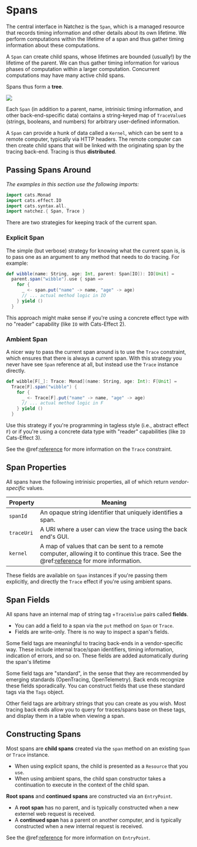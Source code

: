 # Spans

The central interface in Natchez is the `Span`, which is a managed resource that records timing information and other details about its own lifetime. We perform computations within the lifetime of a span and thus gather timing information about these computations.

A `Span` can create child spans, whose lifetimes are bounded (usually!) by the lifetime of the parent. We can thus gather timing information for various phases of computation within a larger computation. Concurrent computations may have many active child spans.

Spans thus form a **tree**.

![](../tree.svg)

Each `Span` (in addition to a parent, name, intrinisic timing information, and other back-end-specific data) contains a string-keyed map of `TraceValue`s (strings, booleans, and numbers) for arbitrary user-defined information.

A `Span` can provide a hunk of data called a `Kernel`, which can be sent to a remote computer, typically via HTTP headers. The remote computer can then create child spans that will be linked with the originating span by the tracing back-end. Tracing is thus **distributed**.

## Passing Spans Around

_The examples in this section use the following imports:_
```scala mdoc
import cats.Monad
import cats.effect.IO
import cats.syntax.all._
import natchez.{ Span, Trace }
```

There are two strategies for keeping track of the current span.

### Explicit Span

The simple (but verbose) strategy for knowing what the current span is, is to pass one as an argument to any method that needs to do tracing. For example:

```scala mdoc
def wibble(name: String, age: Int, parent: Span[IO]): IO[Unit] =
  parent.span("wibble").use { span =>
    for {
      _ <- span.put("name" -> name, "age" -> age)
      // ... actual method logic in IO
    } yield ()
  }
```

This approach might make sense if you're using a concrete effect type with no "reader" capability (like `IO` with Cats-Effect 2).

### Ambient Span

A nicer way to pass the current span around is to use the `Trace` constraint, which ensures that there is always a current span. With this strategy you never have see `Span` reference at all, but instead use the `Trace` instance directly.

```scala mdoc
def wibble[F[_]: Trace: Monad](name: String, age: Int): F[Unit] =
  Trace[F].span("wibble") {
    for {
      _ <- Trace[F].put("name" -> name, "age" -> age)
      // ... actual method logic in F
    } yield ()
  }
```

Use this strategy if you're programming in tagless style (i.e., abstract effect `F`) or if you're using a concrete data type with "reader" capabilities (like `IO` Cats-Effect 3).

See the @ref:[reference](trace.md) for more information on the `Trace` constraint.

## Span Properties

All spans have the following intrinisic properties, all of which return _vendor-specific_ values.

| Property   | Meaning                                                                                                                                               |
|------------|-------------------------------------------------------------------------------------------------------------------------------------------------------|
| `spanId`   | An opaque string identifier that uniquely identifies a span.                                                                                          |
| `traceUri` | A URI where a user can view the trace using the back end's GUI.                                                                                       |
| `kernel`   | A map of values that can be sent to a remote computer, allowing it to continue this trace. See the @ref:[reference](kernels.md) for more information. |

These fields are available on `Span` instances if you're passing them explicitly, and directly the `Trace` effect if you're using ambient spans.

## Span Fields

All spans have an internal map of string tag +`TraceValue` pairs called **fields**.

- You can add a field to a span via the `put` method on `Span` or `Trace`.
- Fields are write-only. There is no way to inspect a span's fields.

Some field tags are meaningful to tracing back-ends in a vendor-specific way. These include internal trace/span identifiers, timing information, indication of errors, and so on. These fields are added automatically during the span's lifetime

Some field tags are "standard", in the sense that they are recommended by emerging standards (OpenTracing, OpenTelemetry). Back ends recognize these fields sporadically. You can construct fields that use these standard tags via the `Tags` object.

Other field tags are arbitrary strings that you can create as you wish. Most tracing back ends allow you to query for traces/spans base on these tags, and display them in a table when viewing a span.

## Constructing Spans

Most spans are **child spans** created via the `span` method on an existing `Span` or `Trace` instance.

- When using explicit spans, the child is presented as a `Resource` that you `use`.
- When using ambient spans, the child span constructor takes a continuation to execute in the context of the child span.

**Root spans** and **continued spans** are constructed via an `EntryPoint`.

- A **root span** has no parent, and is typically constructed when a new externel web request is received.
- A **continued span** has a parent on another computer, and is typically constructed when a new internal request is received.

See the @ref:[reference](entrypoints.md) for more information on `EntryPoint`.


